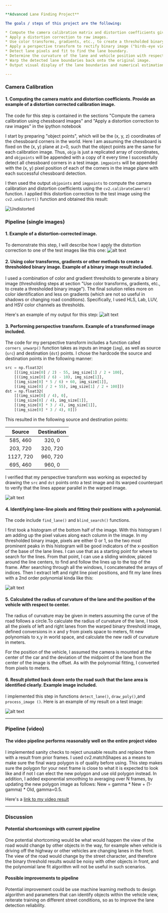 ```yaml
---

**Advanced Lane Finding Project**

The goals / steps of this project are the following:

* Compute the camera calibration matrix and distortion coefficients given a set of chessboard images.
* Apply a distortion correction to raw images.
* Use color transforms, gradients, etc., to create a thresholded binary image.
* Apply a perspective transform to rectify binary image ("birds-eye view").
* Detect lane pixels and fit to find the lane boundary.
* Determine the curvature of the lane and vehicle position with respect to center.
* Warp the detected lane boundaries back onto the original image.
* Output visual display of the lane boundaries and numerical estimation of lane curvature and vehicle position.

---
```

[//]: # (Image References)

[image1]: ./output_images/undistort_output.jpg "Undistorted"
[image2]: ./output_images/undistort_output_2.jpg "Undistorted_test"
[image3]: ./output_images/threshold_binary.jpg "Binary example"
[image4]: ./output_images/warp.jpg "Warp Example"
[image5]: ./output_images/fit_line.jpg "Fit Visual"
[image6]: ./output_images/output.jpg "Output"
[video1]: ./project_video.mp4 "Video"


### Camera Calibration

#### 1. Computing the camera matrix and distortion coefficients. Provide an example of a distortion corrected calibration image.

The code for this step is contained in the sections "Compute the camera calibration using chessboard images" and "Apply a distortion correction to raw images" in the ipython notebook

I start by preparing "object points", which will be the (x, y, z) coordinates of the chessboard corners in the world. Here I am assuming the chessboard is fixed on the (x, y) plane at z=0, such that the object points are the same for each calibration image.  Thus, `objp` is just a replicated array of coordinates, and `objpoints` will be appended with a copy of it every time I successfully detect all chessboard corners in a test image.  `imgpoints` will be appended with the (x, y) pixel position of each of the corners in the image plane with each successful chessboard detection.  

I then used the output `objpoints` and `imgpoints` to compute the camera calibration and distortion coefficients using the `cv2.calibrateCamera()` function.  I applied this distortion correction to the test image using the `cv2.undistort()` function and obtained this result: 

![Undistorted][image1]

### Pipeline (single images)

#### 1. Example of a distortion-corrected image.

To demonstrate this step, I will describe how I apply the distortion correction to one of the test images like this one:
![alt text][image2]

#### 2. Using color transforms, gradients or other methods to create a thresholded binary image. Example of a binary image result included.

I used a combination of color and gradient thresholds to generate a binary image (thresholding steps at section "Use color transforms, gradients, etc., to create a thresholded binary image"). The final solution relies more on color identification and less on gradients (which are not so useful in shadows or changing road conditions). Specifically, I used HLS, Lab, LUV, and HSV color channels as thresholds. 

Here's an example of my output for this step:
![alt text][image3]

#### 3. Performing perspective transform. Example of a transformed image included.

The code for my perspective transform includes a function called `corners_unwarp()` function takes as inputs an image (`img`), as well as source (`src`) and destination (`dst`) points.  I chose the hardcode the source and destination points in the following manner:

```python
src = np.float32(
    [[(img_size[0] / 2) - 55, img_size[1] / 2 + 100],
    [((img_size[0] / 6) - 10), img_size[1]],
    [(img_size[0] * 5 / 6) + 60, img_size[1]],
    [(img_size[0] / 2 + 55), img_size[1] / 2 + 100]])
dst = np.float32(
    [[(img_size[0] / 4), 0],
    [(img_size[0] / 4), img_size[1]],
    [(img_size[0] * 3 / 4), img_size[1]],
    [(img_size[0] * 3 / 4), 0]])
```

This resulted in the following source and destination points:

| Source        | Destination   | 
|:-------------:|:-------------:| 
| 585, 460      | 320, 0        | 
| 203, 720      | 320, 720      |
| 1127, 720     | 960, 720      |
| 695, 460      | 960, 0        |


I verified that my perspective transform was working as expected by drawing the `src` and `dst` points onto a test image and its warped counterpart to verify that the lines appear parallel in the warped image.

![alt text][image4]

#### 4. Identifying lane-line pixels and fitting their positions with a polynomial.
The code include `find_lane()` and `blind_search()` functions.

I first took a histogram of the bottom half of the image. With this histogram I am adding up the pixel values along each column in the image. In my thresholded binary image, pixels are either 0 or 1, so the two most prominent peaks in this histogram will be good indicators of the x-position of the base of the lane lines. I can use that as a starting point for where to search for the lines. From that point, I can use a sliding window, placed around the line centers, to find and follow the lines up to the top of the frame. After searching through all the windows, I concatenated the arrays of indices. Then I extract left and right line pixel positions, and fit my lane lines with a 2nd order polynomial kinda like this:

![alt text][image5]

#### 5. Calculated the radius of curvature of the lane and the position of the vehicle with respect to center.


The radius of curvature may be given in meters assuming the curve of the road follows a circle.To calculate the radius of curvature of the lane, I took all the pixels of left and right lanes from the warped binary threshold image, defined conversions in x and y from pixels space to meters, fit new polynomials to x,y in world space, and calculate the new radii of curvature in meters. 

For the position of the vehicle, I assumed the camera is mounted at the center of the car and the deviation of the midpoint of the lane from the center of the image is the offset. As with the polynomial fitting, I converted from pixels to meters.

#### 6. Result plotted back down onto the road such that the lane area is identified clearly. Example image included.

I implemented this step in functions `detect_lane()`, `draw_poly()`,and `process_image ()`.  Here is an example of my result on a test image:

![alt text][image6]

---

### Pipeline (video)

#### The video pipeline performs reasonably well on the entire project video 

I implemented sanity checks to reject unusable results and replace them with a result from prior frames. I used cv2.matchShapes as a means to make sure the final warp polygon is of quality before using. This step makes sure the polygon for your next frame is close to what it is expected to look like and if not I can elect the new polygon and use old polygon instead. In addition, I added exponential smoothing to averaging over N frames, by updating the new polygon image as follows: New = gamma * New + (1-gamma) * Old, gamma=0.5.

Here's a [link to my video result](./project_output.mp4)

---

### Discussion

#### Potential shortcomings with current pipeline

One potential shortcoming would be what would happen the view of the road would change by other objects in the way, for example when vehicle is driving off the highway or other vehicles are changing lanes in the front. The view of the road would change by the street character, and therefore the binary threshold results would be noisy with other objects in front, and the polynomial lane fit algorithm will not be useful in such scenarios.



#### Possible improvements to pipeline

Potential improvement could be use machine learning methods to design algorithm and parameters that can identify objects within the vehicle view, reiterate training on different street conditions, so as to improve the lane detection reliability.

